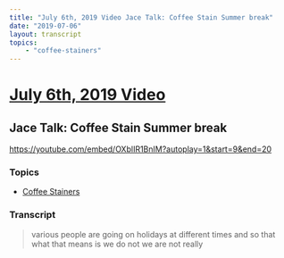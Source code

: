 ```yaml
---
title: "July 6th, 2019 Video Jace Talk: Coffee Stain Summer break"
date: "2019-07-06"
layout: transcript
topics:
    - "coffee-stainers"
---
```

# [July 6th, 2019 Video](../2019-07-06.md)
## Jace Talk: Coffee Stain Summer break
https://youtube.com/embed/OXblIR1BnIM?autoplay=1&start=9&end=20

### Topics
* [Coffee Stainers](../topics/coffee-stainers.md)

### Transcript

> various people are going on holidays at different times and so that what that means is we do not we are not really
